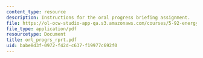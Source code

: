 ```yaml
---
content_type: resource
description: Instructions for the oral progress briefing assignment.
file: https://ol-ocw-studio-app-qa.s3.amazonaws.com/courses/5-92-energy-environment-and-society-spring-2007/babe8d3f0972f42dc637f19977c692f0_orl_progrs_rprt.pdf
file_type: application/pdf
resourcetype: Document
title: orl_progrs_rprt.pdf
uid: babe8d3f-0972-f42d-c637-f19977c692f0
---
```

